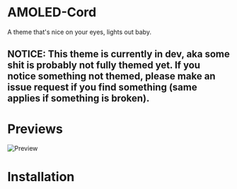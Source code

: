 # AMOLED-Cord
A theme that's nice on your eyes, lights out baby.

## NOTICE: This theme is currently in dev, aka some shit is probably not fully themed yet. If you notice something not themed, please make an issue request if you find something (same applies if something is broken).

# Previews
![Preview](./Previews/)

# Installation
